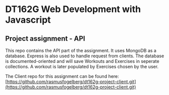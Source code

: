 # DT162G Web Development with Javascript

## Project assignment - API

This repo contains the API part of the assignment. It uses MongoDB as a database. Express is also used to handle request from clients. The database is documented-oriented and will save Workouts and Exercises in seperate collections. A workout is later populated by Exercises chosen by the user.

The Client repo for this assignment can be found here:
[https://github.com/rasmusfogelberg/dt162g-project-client.git](https://github.com/rasmusfogelberg/dt162g-project-client.git)